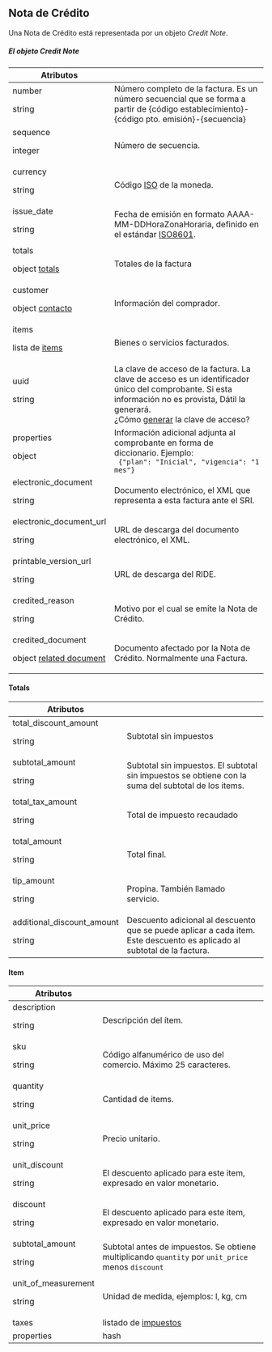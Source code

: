 ## Nota de Crédito

Una Nota de Crédito está representada por un objeto _Credit Note_.


##### El objeto Credit Note

Atributos |  &nbsp;
--------- | -----------
number<p class="dt-data-type">string</p> | Número completo de la factura. Es un número secuencial que se forma a partir de {código establecimiento}-{código pto. emisión}-{secuencia}
sequence<p class="dt-data-type">integer</p> | Número de secuencia.
currency<p class="dt-data-type">string</p> | Código [ISO](https://en.wikipedia.org/wiki/ISO_4217) de la moneda.
issue_date<p class="dt-data-type">string</p> | Fecha de emisión en formato AAAA-MM-DDHoraZonaHoraria, definido en el estándar [ISO8601](http://tools.ietf.org/html/rfc3339#section-5.6).
totals<p class="dt-data-type">object [totals](#invoice-totals)</p> | Totales de la factura
customer<p class="dt-data-type">object [contacto](#contacto) | Información del comprador.
items<p class="dt-data-type">lista de [items](#invoice-item)</p> | Bienes o servicios facturados.
uuid<p class="dt-data-type">string</p> | La clave de acceso de la factura. La clave de acceso es un identificador único del comprobante. Si esta información no es provista, Dátil la generará.<br>¿Cómo [generar](#clave-de-acceso) la clave de acceso?
properties<p class="dt-data-type">object</p> | Información adicional adjunta al comprobante en forma de diccionario. Ejemplo:<br>` {"plan": "Inicial", "vigencia": "1 mes"}`
electronic_document<p class="dt-data-type">string</p> | Documento electrónico, el XML que representa a esta factura ante el SRI.
electronic_document_url<p class="dt-data-type">string</p> | URL de descarga del documento electrónico, el XML.
printable_version_url<p class="dt-data-type">string</p> | URL de descarga del RIDE.
credited_reason<p class="dt-data-type">string</p> | Motivo por el cual se emite la Nota de Crédito.
credited_document<p class="dt-data-type">object [related document](#documento-relacionado)</p> | Documento afectado por la Nota de Crédito. Normalmente una Factura.


<h4 id="invoice-totals">Totals</h4>

Atributos | &nbsp;
--------- | -------
total_discount_amount<p class="dt-data-type">string</p> | Subtotal sin impuestos
subtotal_amount<p class="dt-data-type">string</p> | Subtotal sin impuestos. El subtotal sin impuestos se obtiene con la suma del subtotal de los items.
total_tax_amount<p class="dt-data-type">string</p> | Total de impuesto recaudado
total_amount<p class="dt-data-type">string</p> | Total final.
tip_amount<p class="dt-data-type">string</p> | Propina. También llamado servicio.
additional_discount_amount<p class="dt-data-type">string</p> | Descuento adicional al descuento que se puede aplicar a cada item. Este descuento es aplicado al subtotal de la factura.

<h4 id="invoice-item">Item</h4>

Atributos | &nbsp;
--------- | -------
description<p class="dt-data-type">string</p> | Descripción del ítem.
sku<p class="dt-data-type">string</p> | Código alfanumérico de uso del comercio. Máximo 25 caracteres.
quantity<p class="dt-data-type">string</p> | Cantidad de items.
unit_price<p class="dt-data-type">string</p> | Precio unitario.
unit_discount<p class="dt-data-type">string</p> | El descuento aplicado para este item, expresado en valor monetario.
discount<p class="dt-data-type">string</p> | El descuento aplicado para este item, expresado en valor monetario.
subtotal_amount<p class="dt-data-type">string</p> | Subtotal antes de impuestos. Se obtiene multiplicando `quantity` por `unit_price` menos `discount`
unit_of_measurement<p class="dt-data-type">string</p> | Unidad de medida, ejemplos: l, kg, cm
taxes | listado de [impuestos](#item-tax) | Impuestos grabados sobre el producto.
properties | hash | Diccionario de datos de carácter adicional. Ejemplo:<br><code>{"marca": "Ferrari", "chasis": "UANEI832-NAU101"}</code>
